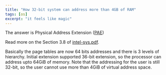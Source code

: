 ```yaml
---
title: "How 32-bit system can address more than 4GB of RAM"
tags: [os]
excerpt: "it feels like magic"
---
```


The answer is Physical Address Extension ([PAE](https://en.wikipedia.org/wiki/Physical_Address_Extension)) 

Read more on the Section 3.8 of [intel-sys.pdf](https://www.cs.cmu.edu/~410/doc/intel-sys.pdf). 

Basically the page tables are now 64 bits addresses and there is 3 levels of
hierarchy. Initial extension supported 36-bit extension, so the processor can
address upto 64GiB of memory. Note that the addressing for the user is still
32-bit, so the user cannot use more than 4GiB of virtual address space.

